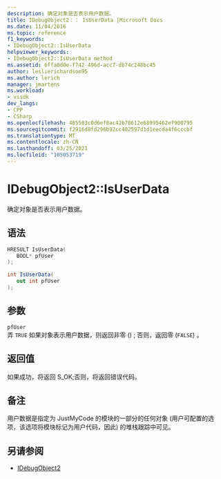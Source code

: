 ```yaml
---
description: 确定对象是否表示用户数据。
title: IDebugObject2：： IsUserData |Microsoft Docs
ms.date: 11/04/2016
ms.topic: reference
f1_keywords:
- IDebugObject2::IsUserData
helpviewer_keywords:
- IDebugObject2::IsUserData method
ms.assetid: 6ffa0d0e-f742-496d-acc7-db74c248bc45
author: leslierichardson95
ms.author: lerich
manager: jmartens
ms.workload:
- vssdk
dev_langs:
- CPP
- CSharp
ms.openlocfilehash: 485583c0d6ef8ac42b78612e68995462ef900795
ms.sourcegitcommit: f2916d8fd296b92cc402597d1d1eecda4f6cccbf
ms.translationtype: MT
ms.contentlocale: zh-CN
ms.lasthandoff: 03/25/2021
ms.locfileid: "105053719"
---
```

# <a name="idebugobject2isuserdata"></a>IDebugObject2::IsUserData
确定对象是否表示用户数据。

## <a name="syntax"></a>语法

```cpp
HRESULT IsUserData(
   BOOL* pfUser
);
```

```csharp
int IsUserData(
   out int pfUser
);
```

## <a name="parameters"></a>参数
`pfUser`\
弄 `TRUE` 如果对象表示用户数据，则返回非零 () ; 否则，返回零 (`FALSE`) 。

## <a name="return-value"></a>返回值
 如果成功，将返回 S_OK;否则，将返回错误代码。

## <a name="remarks"></a>备注
 用户数据是指定为 JustMyCode 的模块的一部分的任何对象 (用户可配置的选项，该选项将模块标记为用户代码，因此) 的堆栈跟踪中可见。

## <a name="see-also"></a>另请参阅
- [IDebugObject2](../../../extensibility/debugger/reference/idebugobject2.md)
